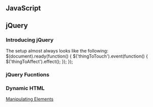 ## JavaScript

## jQuery
### Introducing jQuery
The setup almost always looks like the following:
$(document).ready(function() {
    $('thingToTouch').event(function() {
        $('thingToAffect').effect();
    });
});


### jQuery Fucntions

### Dynamic HTML
[Manipulating Elements](http://learn.jquery.com/using-jquery-core/manipulating-elements/)

